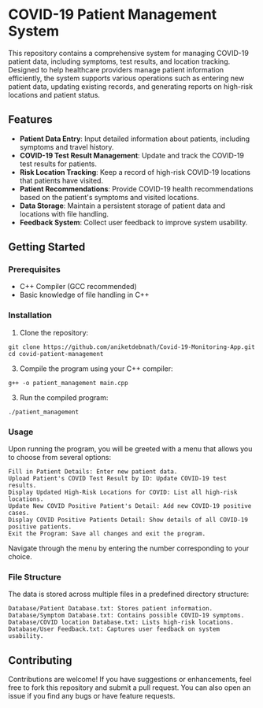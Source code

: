 # COVID-19 Patient Management System

This repository contains a comprehensive system for managing COVID-19 patient data, including symptoms, test results, and location tracking. Designed to help healthcare providers manage patient information efficiently, the system supports various operations such as entering new patient data, updating existing records, and generating reports on high-risk locations and patient status.

## Features

- **Patient Data Entry**: Input detailed information about patients, including symptoms and travel history.
- **COVID-19 Test Result Management**: Update and track the COVID-19 test results for patients.
- **Risk Location Tracking**: Keep a record of high-risk COVID-19 locations that patients have visited.
- **Patient Recommendations**: Provide COVID-19 health recommendations based on the patient's symptoms and visited locations.
- **Data Storage**: Maintain a persistent storage of patient data and locations with file handling.
- **Feedback System**: Collect user feedback to improve system usability.

## Getting Started

### Prerequisites

- C++ Compiler (GCC recommended)
- Basic knowledge of file handling in C++

### Installation

1. Clone the repository:
```
git clone https://github.com/aniketdebnath/Covid-19-Monitoring-App.git
cd covid-patient-management
```
3. Compile the program using your C++ compiler:
```
g++ -o patient_management main.cpp
```
3. Run the compiled program:
```
./patient_management
```
### Usage

Upon running the program, you will be greeted with a menu that allows you to choose from several options:
```
Fill in Patient Details: Enter new patient data.
Upload Patient's COVID Test Result by ID: Update COVID-19 test results.
Display Updated High-Risk Locations for COVID: List all high-risk locations.
Update New COVID Positive Patient's Detail: Add new COVID-19 positive cases.
Display COVID Positive Patients Detail: Show details of all COVID-19 positive patients.
Exit the Program: Save all changes and exit the program.
```
Navigate through the menu by entering the number corresponding to your choice.

### File Structure
The data is stored across multiple files in a predefined directory structure:
```
Database/Patient Database.txt: Stores patient information.
Database/Symptom Database.txt: Contains possible COVID-19 symptoms.
Database/COVID location Database.txt: Lists high-risk locations.
Database/User Feedback.txt: Captures user feedback on system usability.
```
## Contributing

Contributions are welcome! If you have suggestions or enhancements, feel free to fork this repository and submit a pull request. You can also open an issue if you find any bugs or have feature requests.

